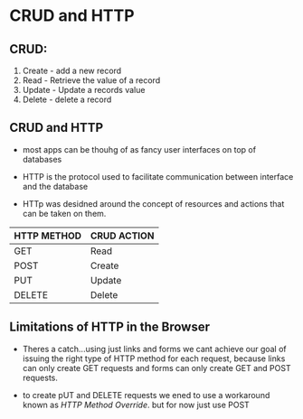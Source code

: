 # CRUD and HTTP

## CRUD:

1. Create - add a new record
2. Read - Retrieve the value of a record
3. Update - Update a records value
4. Delete - delete a record

## CRUD and HTTP

* most apps can be thouhg of as fancy user interfaces on top of databases

* HTTP is the protocol used to facilitate communication between interface and the database

* HTTp was desidned around the concept of resources and actions that can be taken on them.


|HTTP METHOD   |  CRUD ACTION |
|---|---|
| GET  | Read  |
| POST  | Create  | 
| PUT  |  Update |
| DELETE | Delete |


## Limitations of HTTP in the Browser

* Theres a catch...using just links and forms we cant achieve our goal of issuing the right type of HTTP method for each request, because links can only create GET requests and forms can only create GET and POST requests.

* to create pUT and DELETE requests we ened to use a workaround known as _HTTP Method Override_. but for now just use POST

